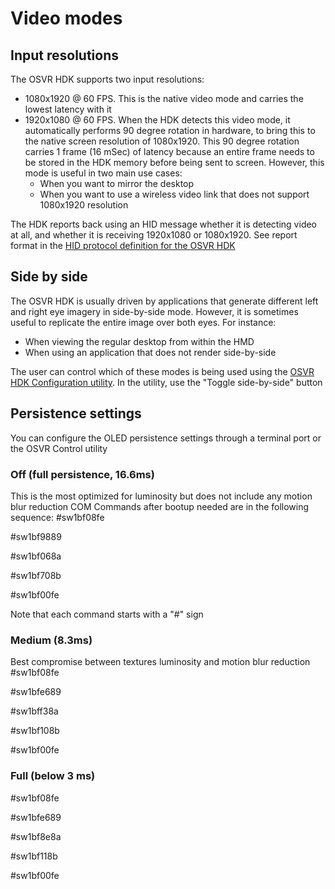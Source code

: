 # Video modes
## Input resolutions
The OSVR HDK supports two input resolutions:
- 1080x1920 @ 60 FPS. This is the native video mode and carries the lowest latency with it
- 1920x1080 @ 60 FPS. When the HDK detects this video mode, it automatically performs 90 degree rotation in hardware, to bring this to the native screen resolution of 1080x1920. This 90 degree rotation carries 1 frame (16 mSec) of latency because an entire frame needs to be stored in the HDK memory before being sent to screen. However, this mode is useful in two main use cases:
  - When you want to mirror the desktop
  - When you want to use a wireless video link that does not support 1080x1920 resolution

The HDK reports back using an HID message whether it is detecting video at all, and whether it is receiving 1920x1080 or 1080x1920. See report format in the [HID protocol definition for the OSVR HDK](../Developing/OSVRhdk.md)

## Side by side
The OSVR HDK is usually driven by applications that generate different left and right eye imagery in side-by-side mode. However, it is sometimes useful to replicate the entire image over both eyes. For instance:
  - When viewing the regular desktop from within the HMD
  - When using an application that does not render side-by-side

The user can control which of these modes is being used using the [OSVR HDK Configuration utility](../Utilities/OSVRControl.md). In the utility, use the "Toggle side-by-side" button

## Persistence settings

You can configure the OLED persistence settings through a terminal port or the OSVR Control utility

### Off (full persistence, 16.6ms)
This is the most optimized for luminosity but does not include any motion blur reduction
COM Commands after bootup needed are in the following sequence:
 #sw1bf08fe
 
 #sw1bf9889
 
 #sw1bf068a
 
 #sw1bf708b
 
 #sw1bf00fe

Note that each command starts with a "#" sign

### Medium (8.3ms)
Best compromise between textures luminosity and motion blur reduction
 #sw1bf08fe
 
 #sw1bfe689
 
 #sw1bff38a
 
 #sw1bf108b
 
 #sw1bf00fe

### Full (below 3 ms)
 #sw1bf08fe
 
 #sw1bfe689
 
 #sw1bf8e8a
 
 #sw1bf118b
 
 #sw1bf00fe

